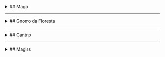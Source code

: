 <details>
<summary>## Mago </summary>

<img src="mago/cmago.png">

<img src="mago/m1.png">

<img src="mago/m2.png">

</details>

---

<details>
<summary>## Gnomo da Floresta </summary>

<img src="raca/g1.png">

<img src="raca/gFloresta.png">

</details>

---

<details>
<summary>## Cantrip </summary>

### Espirro Ácido
<img src="magia_truques/cantrip_espirro_ácido.png">

### Raio de Gelo
<img src="magias_truques/cantrip_raio_de_gelo.png">

### Toque Arrepiante
<img src="magias_truques/cantrip_toque_arrepiante.png">

### Ilusão menor
<img src="magias_truques/cantrip-illusao_menor.png">

</details>

---

<details>
<summary>## Magias </summary>

</details>